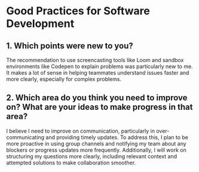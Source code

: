 # Good Practices for Software Development

## 1. Which points were new to you?

The recommendation to use screencasting tools like Loom and sandbox environments like Codepen to explain problems was particularly new to me. It makes a lot of sense in helping teammates understand issues faster and more clearly, especially for complex problems.

## 2. Which area do you think you need to improve on? What are your ideas to make progress in that area?

I believe I need to improve on communication, particularly in over-communicating and providing timely updates. To address this, I plan to be more proactive in using group channels and notifying my team about any blockers or progress updates more frequently. Additionally, I will work on structuring my questions more clearly, including relevant context and attempted solutions to make collaboration smoother.
